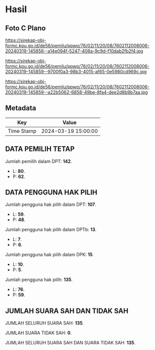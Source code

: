 # Hasil

## Foto C Plano

https://sirekap-obj-formc.kpu.go.id/de56/pemilu/ppwp/76/02/11/20/08/7602112008006-20240319-145858--a14e094f-5247-408a-9c9d-f10dab2fb2f4.jpg

https://sirekap-obj-formc.kpu.go.id/de56/pemilu/ppwp/76/02/11/20/08/7602112008006-20240319-145859--9700f0a3-98b3-4015-af65-0e5980cd969c.jpg

https://sirekap-obj-formc.kpu.go.id/de56/pemilu/ppwp/76/02/11/20/08/7602112008006-20240319-145859--a22b5062-6858-49be-8fa4-dee2d8b9b7aa.jpg


## Metadata

| Key        | Value               |
| ---------- | ------------------- |
| Time Stamp | 2024-03-19 15:00:00 |


## DATA PEMILIH TETAP

Jumlah pemilih dalam DPT: **142**.
 * L: **80**.
 * P: **62**.

## DATA PENGGUNA HAK PILIH

Jumlah pengguna hak pilih dalam DPT: **107**.
 * L: **59**.
 * P: **48**.

Jumlah pengguna hak pilih dalam DPTb: **13**.
 * L: **7**.
 * P: **6**.

Jumlah pengguna hak pilih dalam DPK: **15**.
 * L: **10**.
 * P: **5**.

Jumlah pengguna hak pilih: **135**.
 * L: **76**.
 * P: **59**.

## JUMLAH SUARA SAH DAN TIDAK SAH

JUMLAH SELURUH SUARA SAH: **135**.

JUMLAH SUARA TIDAK SAH: **0**.

JUMLAH SELURUH SUARA SAH DAN SUARA TIDAK SAH: **135**.


